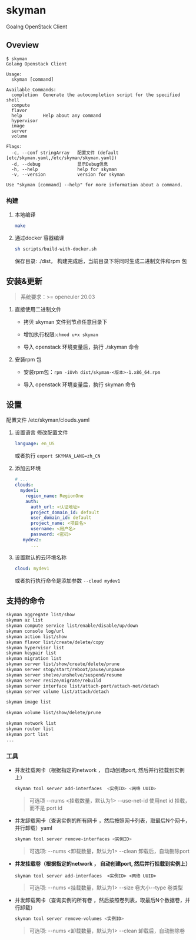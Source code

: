 # skyman

Goalng OpenStack Client

## Oveview

```
$ skyman
Golang Openstack Client

Usage:
  skyman [command]

Available Commands:
  completion  Generate the autocompletion script for the specified shell
  compute
  flavor
  help        Help about any command
  hypervisor
  image
  server
  volume

Flags:
  -c, --conf stringArray   配置文件 (default [etc/skyman.yaml,/etc/skyman/skyman.yaml])
  -d, --debug              显示Debug信息
  -h, --help               help for skyman
  -v, --version            version for skyman

Use "skyman [command] --help" for more information about a command.
```

### 构建

1. 本地编译
   
   ```bash
   make
   ```

2. 通过docker 容器编译
   
   ```bash
   sh scripts/build-with-docker.sh
   ```
   
   保存目录: ./dist， 构建完成后，当前目录下将同时生成二进制文件和rpm 包

## 安装&更新

> 系统要求：>= openeuler 20.03

1. 直接使用二进制文件
   
   - 拷贝 skyman 文件到节点任意目录下
   
   - 增加执行权限:`chmod u+x skyman` 
   
   - 导入 openstack 环境变量后，执行 ./skyman 命令

2. 安装rpm 包
   
   - 安装rpm包：`rpm -iUvh dist/skyman-<版本>-1.x86_64.rpm`
   
   - 导入 openstack 环境变量后，执行 skyman 命令
     
     

## 设置

配置文件  /etc/skyman/clouds.yaml

1. 设置语言
   修改配置文件
   
   ```yaml
   language: en_US
   ```
   
   或者执行 `export SKYMAN_LANG=zh_CN`

2. 添加云环境
   
   ```yaml
   # ...
   clouds:
     mydev1:
       region_name: RegionOne
       auth:
         auth_url: <认证地址>
         project_domain_id: default
         user_domain_id: default
         project_name: <项目名>
         username: <用户名>
         password: <密码>
      mydev2:
         ...
   ```

3. 设置默认的云环境名称
   
   ```yaml
   cloud: mydev1
   ```
   
   或者执行执行命令是添加参数 `--cloud mydev1`
   
   

## 支持的命令

```bash
skyman aggregate list/show
skyman az list
skyman compute service list/enable/disable/up/down
skyman console log/url
skyman action list/show
skyman flavor list/create/delete/copy
skyman hypervisor list
skyman keypair list
skyman migration list
skyman server list/show/create/delete/prune
skyman server stop/start/reboot/pause/unpause
skyman server shelve/unshelve/suspend/resume
skyman server resize/migrate/rebuild
skyman server interface list/attach-port/attach-net/detach
skyman server volume list/attach/detach

skyman image list

skyman volume list/show/delete/prune

skyman network list
skyman router list
skyman port list
...
```

### 工具

- 并发挂载网卡（根据指定的network ， 自动创建port, 然后并行挂载到实例上）
  
  ```bash
  skyman tool server add-interfaces  <实例ID> <网络 UUID>
  ```
  
  > 可选项
  > --nums <挂载数量，默认为1>
  > --use-net-id 使用net id 挂载，而不是 port id
  
  

- 并发卸载网卡（查询实例的所有网卡 ，然后按照网卡列表，取最后N个网卡，并行卸载）yaml
  
  ```bash
  skyman tool server remove-interfaces <实例ID> 
  ```
  
  > 可选项:
  > --nums <卸载数量，默认为1>
  > --clean  卸载后，自动删除port
  
  

- **并发挂载卷（根据指定的network ， 自动创建port, 然后并行挂载到实例上）**
  
  ```
  skyman tool server add-interfaces  <实例ID> <网络 UUID>
  ```
  
  > 可选项:
  > --nums <挂载数量，默认为1>
  > --size 卷大小--type 卷类型

- 并发卸载网卡（查询实例的所有卷 ，然后按照卷列表，取最后N个数据卷，并行卸载）
  
  ```bash
  skyman tool server remove-volumes <实例ID>
  ```
  
  > 可选项:
  > --nums <卸载数量，默认为1>
  > --clean 卸载后，自动删除卷
